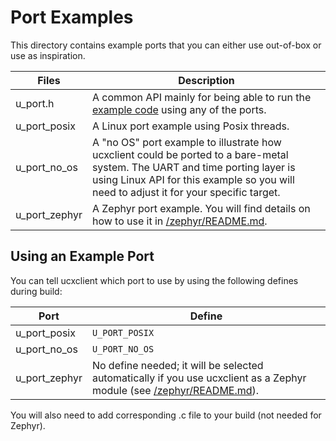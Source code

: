 # Port Examples

This directory contains example ports that you can either use out-of-box or use as inspiration.

| Files         | Description |
| ------------- | ----------- |
| u_port.h      | A common API mainly for being able to run the [example code](/examples/README.md) using any of the ports. |
| u_port_posix  | A Linux port example using Posix threads. |
| u_port_no_os  | A "no OS" port example to illustrate how ucxclient could be ported to a bare-metal system. The UART and time porting layer is using Linux API for this example so you will need to adjust it for your specific target. |
| u_port_zephyr | A Zephyr port example. You will find details on how to use it in [/zephyr/README.md](/zephyr/README.md). |

## Using an Example Port

You can tell ucxclient which port to use by using the following defines during build:

| Port          | Define         |
| ------------- | -------------- |
| u_port_posix  | `U_PORT_POSIX` |
| u_port_no_os  | `U_PORT_NO_OS` |
| u_port_zephyr | No define needed; it will be selected automatically if you use ucxclient as a Zephyr module (see [/zephyr/README.md](/zephyr/README.md)). |

You will also need to add corresponding .c file to your build (not needed for Zephyr).
